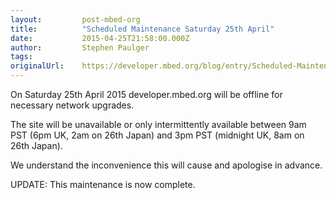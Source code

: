 ```yaml
---
layout:         post-mbed-org
title:          "Scheduled Maintenance Saturday 25th April"
date:           2015-04-25T21:58:00.000Z
author:         Stephen Paulger
tags:           
originalUrl:    https://developer.mbed.org/blog/entry/Scheduled-Maintenance-25th-April/
---
```


<p>On Saturday 25th April 2015 developer.mbed.org will be offline for necessary
  network upgrades.</p>
<p>The site will be unavailable or only intermittently available between
  9am PST (6pm UK, 2am on 26th Japan) and 3pm PST (midnight UK, 8am on 26th
  Japan).</p>
<p>We understand the inconvenience this will cause and apologise in advance.</p>
<p>UPDATE: This maintenance is now complete.</p>

